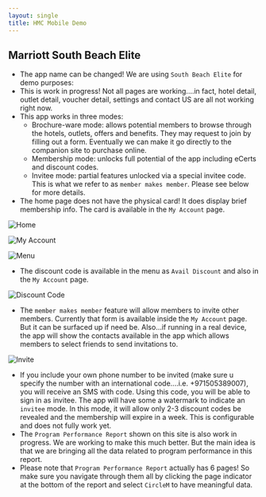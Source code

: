 ```yaml
---
layout: single
title: HMC Mobile Demo
---
```


## Marriott South Beach Elite

- The app name can be changed! We are using `South Beach Elite` for demo purposes:
- This is work in progress! Not all pages are working....in fact, hotel detail, outlet detail, voucher detail, settings and contact US are all not working right now.
- This app works in three modes:
	- Brochure-ware mode: allows potential members to browse through the hotels, outlets, offers and benefits. They may request to join by filling out a form. Eventually we can make it go directly to the companion site to purchase online.
	- Membership mode: unlocks full potential of the app including eCerts and discount codes.
	- Invitee mode: partial features unlocked via a special invitee code. This is what we refer to as `member makes member`. Please see below for more details. 
- The home page does not have the physical card! It does display brief membership info. The card is available in the `My Account` page. 

![Home](http://i.imgur.com/aMnHyDx.png)

![My Account](http://i.imgur.com/UiKpuy1.png)

![Menu](http://i.imgur.com/2hINynn.png)

- The discount code is available in the menu as `Avail Discount` and also in the `My Account` page. 

![Discount Code](http://i.imgur.com/bpryfgF.png)

- The `member makes member` feature will allow members to invite other members. Currently that form is available inside the `My Account` page. But it can be surfaced up if need be. Also...if running in a real device, the app will show the contacts available in the app which allows members to select friends to send invitations to.

![Invite](http://i.imgur.com/KyfBYDq.png)

- If you include your own phone number to be invited (make sure u specify the number with an international code....i.e. +971505389007), you will receive an SMS with code. Using this code, you will be able to sign in as invitee. The app will have some a watermark to indicate an `invitee` mode. In this mode, it will allow only 2-3 discount codes be revealed and the membership will expire in a week. This is configurable and does not fully work yet.
- The `Program Performance Report` shown on this site is also work in progress. We are working to make this much better. But the main idea is that we are bringing all the data related to program performance in this report.
- Please note that `Program Performance Report` actually has 6 pages! So make sure you navigate through them all by clicking the page indicator at the bottom of the report and select `CircleM` to have meaningful data.
